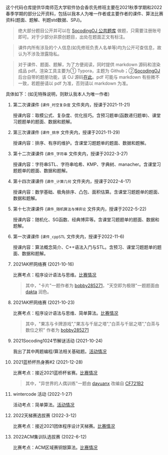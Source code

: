 这个代码仓库提供华南师范大学软件协会香农先修班主要在2021秋季学期和2022春季学期的部分公开资料，包括以我本人为唯一作者或主要作者的课件、算法比赛资料(题面、题解、判题std数据、SPJ)。

> 绝大部分题目公开并可以在 [SocodingOJ 公共题库](https://oj.socoding.cn/problem/index) 做题，只需要注册账号即可。对于少部分非原创题目，出处在题面正文有标注。

> 课件内所有涉及的个人信息(如先修班负责人名单等)均为公开可查信息，故认为不涉及泄露隐私。

> 对于课件、题面、题解，为了方便阅读，同时提供 markdown 源码和渲染成品 pdf。渲染工具主要为① Typora，主题为 Github；②[SocodingOJ](https://oj.socoding.cn/) 后台自带的题册功能，该 OJ 源码[在此](https://github.com/scnu-socoding/scnuoj)。pdf 可能与 markdown 有些微不一致，若题册请以 pdf 为准，否则请以 markdown 为准。

具体如下：(如无特殊说明，则默认我本人为唯一作者)

1. 第二次课课件 (`课件_时空复杂度` 文件夹内，授课于2021-11-21)

   授课内容：取模公式、复杂度、优化技巧。含预习题单(函数递归题单)、课堂习题题单的题面、数据和题解。

2. 第三次课课件 (`课件_排序` 文件夹内，授课于2021-11-29)

   授课内容：排序、有序的维护。含课堂习题题单的题面、数据和题解。

3. 第十二次课课件 (`课件_字符串` 文件夹内，授课于2022-3-27)

   授课内容：字符串STL、字符串哈希、KMP、字典树、manacher。含课堂习题题单的题面、数据和题解。

4. 第十四次课课件 (`课件_计算几何` 文件夹内，授课于2022-4-17)

   授课内容：数学基础、极角排序、凸包、面积估算。含课堂习题题单的题面、数据和题解。

5. 第十七次课课件 (`课件_随机算法与博弈论` 文件夹内，授课于2022-5-22)

   授课内容：随机化、SG函数、经典博弈等。含课堂习题题单的题面、数据和题解。

6. 第一次课课件 (`课件_cppSTL` 文件夹内，授课于2022-11-6)

   授课内容：算法概念简介、C++语法入门与STL。含预习、课堂习题题单的题面、数据和题解。

7. 2021AK杯网络赛 (2021-10-16)

   比赛考点：程序设计语法与思维。[比赛情况](https://oj.socoding.cn/contest/standing?id=371)

   > 其中，"卡片"一题作者为 [bobby285271](https://github.com/bobby285271)，"天空即为极限"一题题面由 [dakta](https://github.com/loomts) 润色。

8. 2021AK杯网络赛 (2021-10-23)

   比赛考点：程序设计语法与思维、简单算法。[比赛情况](https://oj.socoding.cn/contest/standing?id=375)

   > 其中，"果冻与卡牌游戏","果冻与千层之塔","白茶与千层之塔","白茶与数位之积" 作者为 [bobby285271](https://github.com/bobby285271)

9. 2021Socoding1024节解谜活动 (2021-10-24)

   我出了其中两题编程/算法相关基础题。[活动情况](https://mp.weixin.qq.com/s/gZIo41p02bjrDivDVqa6RA)

10. 2021蓝桥杯热身赛\#2 (2021-12-28)

    比赛考点：接近2021蓝桥杯省赛。[比赛情况](https://oj.socoding.cn/contest/standing?id=415)

    > 其中，"异世界的人偶训练"一题由 [dayuanx](https://github.com/Dayuan-mc) 改编自 [CF721B2](https://codeforces.com/problemset/problem/1527/B2)

11. wintercode 活动 (2022-1-27)

    活动考点：简单算法。[活动情况](https://mp.weixin.qq.com/s?__biz=MzIyMjc3NDQ4OQ==&mid=2247486398&idx=1&sn=b71e701ca84b8caf7747315d3fd90d48&chksm=e8291e08df5e971e29b87d0c9026ba11e85e4e743b66bcd7fd000df7e7543342e7bfd3c56635&mpshare=1&scene=2&srcid=0127baLY9UniiWikTCBGHW3k&sharer_sharetime=1643254499404&sharer_shareid=715050024becca24a42dc202eca6cc0e#rd)

12. 2022天梯赛选拔赛 (2022-3-12)

    比赛考点：接近2021团体程序设计天梯赛。[比赛情况](https://oj.socoding.cn/contest/standing?id=453)

13. 2022ACM集训队选拔赛 (2022-6-12)

    比赛考点：ACM区域赛铜银算法。[比赛情况](https://oj.socoding.cn/contest/standing?id=471)

